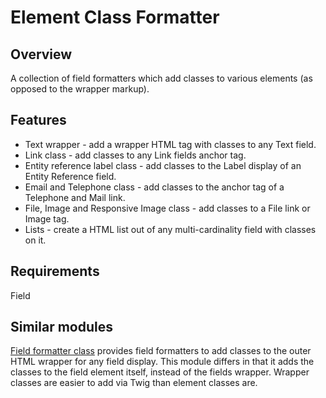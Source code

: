 # Element Class Formatter

## Overview
A collection of field formatters which add classes to various elements (as opposed to the wrapper markup).

## Features
* Text wrapper - add a wrapper HTML tag with classes to any Text field.
* Link class - add classes to any Link fields anchor tag.
* Entity reference label class - add classes to the Label display of an Entity Reference field.
* Email and Telephone class - add classes to the anchor tag of a Telephone and Mail link.
* File, Image and Responsive Image class - add classes to a File link or Image tag.
* Lists - create a HTML list out of any multi-cardinality field with classes on it.

## Requirements
Field

## Similar modules
[Field formatter class](https://www.drupal.org/project/field_formatter_class) provides field formatters to add classes 
to the outer HTML wrapper for any field display. This module differs in that it adds the classes to the field element
itself, instead of the fields wrapper. Wrapper classes are easier to add via Twig than element classes are.
